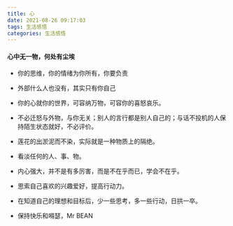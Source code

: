 ```yaml
---
title: 心
date: 2021-08-26 09:17:03
tags: 生活感悟
categories: 生活感悟
---
```


#### 心中无一物，何处有尘埃

* 你的思维，你的情绪为你所有，你要负责
* 外部什么人也没有，其实只有你自己
* 你的心就你的世界，可容纳万物，可容你的喜怒哀乐。
* 不必迁怒与外物，与你无关；别人的言行都是别人自己的；与话不投机的人保持陌生状态就好，不必评价。
* 莲花的出淤泥而不染，实际就是一种物质上的隔绝。
* 看淡任何的人、事、物。
* 内心强大，并不是有多厉害，而是不在乎而已，学会不在乎。
* 思索自己喜欢的兴趣爱好，提高行动力。
* 在知道自己的理想和目标后，少一些思考，多一些行动，日拱一卒。

* 保持快乐和嘚瑟，Mr BEAN
